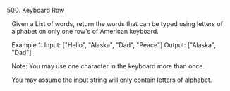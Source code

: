 500. Keyboard Row

Given a List of words, return the words that can be typed using letters of alphabet on only one row's of American keyboard.


Example 1:
Input: ["Hello", "Alaska", "Dad", "Peace"]
Output: ["Alaska", "Dad"]

Note:
You may use one character in the keyboard more than once.

You may assume the input string will only contain letters of alphabet.